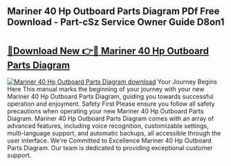 ## Mariner 40 Hp Outboard Parts Diagram PDf Free Download - Part-cSz Service Owner Guide D8on1

# <h2><a href="http://dfnu4h.blite.top/?on=Mariner+40+Hp+Outboard+Parts+Diagram">🔗Download New 👉🔴 Mariner 40 Hp Outboard Parts Diagram</a></h2>

[![Mariner 40 Hp Outboard Parts Diagram download](https://i.imgur.com/lujVjoI.png)](http://dfnu4h.blite.top/?on=Mariner+40+Hp+Outboard+Parts+Diagram)
Your Journey Begins Here This manual marks the beginning of your journey with your new Mariner 40 Hp Outboard Parts Diagram, guiding you towards successful operation and enjoyment. Safety First Please ensure you follow all safety precautions when operating your new Mariner 40 Hp Outboard Parts Diagram. Mariner 40 Hp Outboard Parts Diagram comes with an array of advanced features, including voice recognition, customizable settings, multi-language support, and automatic backups, all accessible through the user interface. We're Committed to Excellence Mariner 40 Hp Outboard Parts Diagram. Our team is dedicated to providing exceptional customer support.
